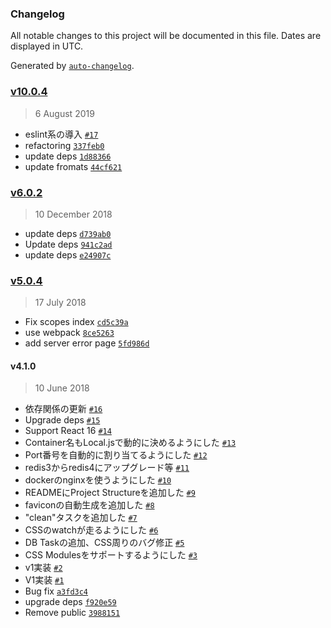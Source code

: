 ### Changelog

All notable changes to this project will be documented in this file. Dates are displayed in UTC.

Generated by [`auto-changelog`](https://github.com/CookPete/auto-changelog).

### [v10.0.4](https://github.com/realglobe-Inc/pon-demo-site/compare/v6.0.2...v10.0.4)

> 6 August 2019

- eslint系の導入 [`#17`](https://github.com/realglobe-Inc/pon-demo-site/pull/17)
- refactoring [`337feb0`](https://github.com/realglobe-Inc/pon-demo-site/commit/337feb00d2bd0843cf48f5fc670c0723c71d3730)
- update deps [`1d88366`](https://github.com/realglobe-Inc/pon-demo-site/commit/1d88366ef151fd1c867bc7cf1b0e3f8b891a4c03)
- update fromats [`44cf621`](https://github.com/realglobe-Inc/pon-demo-site/commit/44cf62130c3b234e765a1d923f5e8a88703e11b9)

### [v6.0.2](https://github.com/realglobe-Inc/pon-demo-site/compare/v5.0.4...v6.0.2)

> 10 December 2018

- update deps [`d739ab0`](https://github.com/realglobe-Inc/pon-demo-site/commit/d739ab07971701e2ba94cb0c6cbc7bb1815ea130)
- Update deps [`941c2ad`](https://github.com/realglobe-Inc/pon-demo-site/commit/941c2ad11c240c03fcbe3d45aeb70e800c5730db)
- update deps [`e24907c`](https://github.com/realglobe-Inc/pon-demo-site/commit/e24907c96c57dd3b76cb16eb714ac06cd237057d)

### [v5.0.4](https://github.com/realglobe-Inc/pon-demo-site/compare/v4.1.0...v5.0.4)

> 17 July 2018

- Fix scopes index [`cd5c39a`](https://github.com/realglobe-Inc/pon-demo-site/commit/cd5c39a8e47715970320a5b1a79e5cee65b0331b)
- use webpack [`8ce5263`](https://github.com/realglobe-Inc/pon-demo-site/commit/8ce5263bffd2fbc1f0019ff4dfc4634c9b0a55ac)
- add server error page [`5fd986d`](https://github.com/realglobe-Inc/pon-demo-site/commit/5fd986de959ba0b8ae36aa7d0e8019516d64276a)

#### v4.1.0

> 10 June 2018

- 依存関係の更新 [`#16`](https://github.com/realglobe-Inc/pon-demo-site/pull/16)
- Upgrade deps [`#15`](https://github.com/realglobe-Inc/pon-demo-site/pull/15)
- Support React 16 [`#14`](https://github.com/realglobe-Inc/pon-demo-site/pull/14)
- Container名もLocal.jsで動的に決めるようにした  [`#13`](https://github.com/realglobe-Inc/pon-demo-site/pull/13)
- Port番号を自動的に割り当てるようにした [`#12`](https://github.com/realglobe-Inc/pon-demo-site/pull/12)
- redis3からredis4にアップグレード等 [`#11`](https://github.com/realglobe-Inc/pon-demo-site/pull/11)
- dockerのnginxを使うようにした [`#10`](https://github.com/realglobe-Inc/pon-demo-site/pull/10)
- READMEにProject Structureを追加した [`#9`](https://github.com/realglobe-Inc/pon-demo-site/pull/9)
- faviconの自動生成を追加した [`#8`](https://github.com/realglobe-Inc/pon-demo-site/pull/8)
- "clean"タスクを追加した [`#7`](https://github.com/realglobe-Inc/pon-demo-site/pull/7)
- CSSのwatchが走るようにした [`#6`](https://github.com/realglobe-Inc/pon-demo-site/pull/6)
- DB Taskの追加、CSS周りのバグ修正 [`#5`](https://github.com/realglobe-Inc/pon-demo-site/pull/5)
- CSS Modulesをサポートするようにした [`#3`](https://github.com/realglobe-Inc/pon-demo-site/pull/3)
- v1実装 [`#2`](https://github.com/realglobe-Inc/pon-demo-site/pull/2)
- V1実装 [`#1`](https://github.com/realglobe-Inc/pon-demo-site/pull/1)
- Bug fix [`a3fd3c4`](https://github.com/realglobe-Inc/pon-demo-site/commit/a3fd3c4ad02e161efe9a396f00d9034df7af8473)
- upgrade deps [`f920e59`](https://github.com/realglobe-Inc/pon-demo-site/commit/f920e59ac367667f7e742db4d25d902c4496ded6)
- Remove public [`3988151`](https://github.com/realglobe-Inc/pon-demo-site/commit/39881513f5f28f437ba6fdc1b5e3a589b352b3fb)

